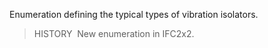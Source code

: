 Enumeration defining the typical types of vibration isolators.

> HISTORY&nbsp; New enumeration in IFC2x2.
